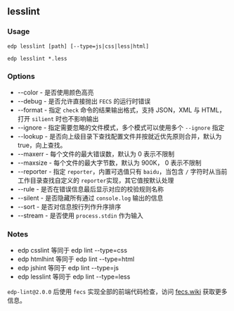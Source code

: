 lesslint
---------

### Usage

    edp lesslint [path] [--type=js|css|less|html]

    edp lesslint *.less

### Options
+ --color - 是否使用颜色高亮
+ --debug - 是否允许直接抛出 `FECS` 的运行时错误
+ --format - 指定 `check` 命令的结果输出格式，支持 JSON，XML 与 HTML，打开 `silient` 时也不影响输出
+ --ignore - 指定需要忽略的文件模式，多个模式可以使用多个 `--ignore` 指定
+ --lookup - 是否向上级目录下查找配置文件并按就近优先原则合并，默认为 true，向上查找。
+ --maxerr - 每个文件的最大错误数，默认为 0 表示不限制
+ --maxsize - 每个文件的最大字节数，默认为 900K， 0 表示不限制
+ --reporter - 指定 `reporter`，内置可选值只有 `baidu`，当包含 `/` 字符时从当前工作目录查找自定义的 `reporter`实现，其它值按默认处理
+ --rule - 是否在错误信息最后显示对应的校验规则名称
+ --silent - 是否隐藏所有通过 `console.log` 输出的信息
+ --sort - 是否对信息按行列作升序排序
+ --stream - 是否使用 `process.stdin` 作为输入


### Notes

- edp csslint 等同于 edp lint --type=css
- edp htmlhint 等同于 edp lint --type=html
- edp jshint 等同于 edp lint --type=js
- edp lesslint 等同于 edp lint --type=less

`edp-lint@2.0.0` 后使用 `fecs` 实现全部的前端代码检查，访问 [fecs.wiki](https://github.com/ecomfe/fecs/wiki) 获取更多信息。

